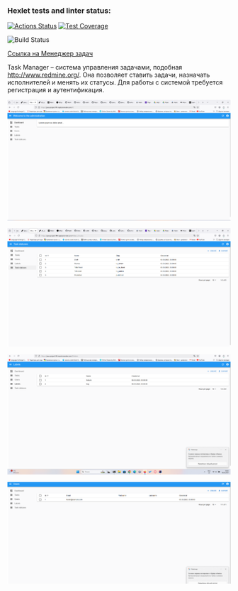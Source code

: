 ### Hexlet tests and linter status:
[![Actions Status](https://github.com/areldin8/java-project-99/actions/workflows/hexlet-check.yml/badge.svg)](https://github.com/areldin8/java-project-99/actions)
[![Test Coverage](https://api.codeclimate.com/v1/badges/3c35f2048693f162761a/test_coverage)](https://codeclimate.com/github/areldin8/java-project-99/test_coverage)

![Build Status](https://github.com/areldin8/java-project-99/workflows/Java%20CI/badge.svg)

[Ссылка на Менеджер задач](https://java-project-99-ropd.onrender.com)

Task Manager – система управления задачами, подобная http://www.redmine.org/.
Она позволяет ставить задачи, назначать исполнителей и менять их статусы. 
Для работы с системой требуется регистрация и аутентификация.

![1](app/src/main/resources/pictures/scr1.png)

![2](app/src/main/resources/pictures/scr2.png)

![3](app/src/main/resources/pictures/scr3.png)

![4](app/src/main/resources/pictures/scr4.png)
